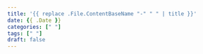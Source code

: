 ```yaml
---
title: '{{ replace .File.ContentBaseName "-" " " | title }}'
date: {{ .Date }}
categories: [" "]
tags: [" "]
draft: false
---
```


